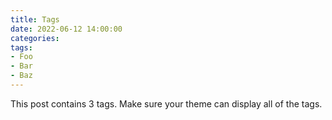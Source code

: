 ```yaml
---
title: Tags
date: 2022-06-12 14:00:00
categories:
tags:
- Foo
- Bar
- Baz
---
```


This post contains 3 tags. Make sure your theme can display all of the tags.